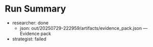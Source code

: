 # Run Summary

- researcher: done
  - json: out/20250729-222959/artifacts/evidence_pack.json — Evidence pack
- strategist: failed
